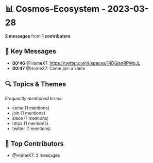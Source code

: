 # 📊 Cosmos-Ecosystem - 2023-03-28
**2 messages** from **1 contributors**

## 💬 Key Messages
- **00:46** @HomeX7: https://twitter.com/i/spaces/1RDGlanRPWqJL
- **00:47** @HomeX7: Come join a slace

## 🔍 Topics & Themes
*Frequently mentioned terms:*
- come (1 mentions)
- join (1 mentions)
- slace (1 mentions)
- https (1 mentions)
- twitter (1 mentions)

## 👥 Top Contributors
- @HomeX7: 2 messages